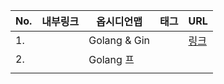 | No. | 내부링크 | 옵시디언맵   | 태그 | URL                                                          |
| --- | -------- | ------------ | ---- | ------------------------------------------------------------ |
| 1.  |          | Golang & Gin |      | [링크](https://dev-yakuza.posstree.com/ko/golang/gin/start/) |
| 2.  |          | Golang 프             |      |                                                              |
|     |          |              |      |                                                              |

